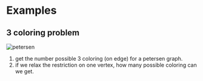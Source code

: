 # Examples
## 3 coloring problem
![petersen](petersenijk.png)

1. get the number possible 3 coloring (on edge) for a petersen graph.
2. if we relax the restriction on one vertex, how many possible coloring can we get.
